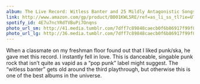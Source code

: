 ```yaml
---
album: The Live Record: Witless Banter and 25 Mildly Antagonistic Songs of Love 
link: http://www.amazon.com/gp/product/B001KWL5RE/ref=as_li_ss_tl?ie=UTF8&amp;camp=1789&amp;creative=390957&amp;creativeASIN=B001KWL5RE&amp;linkCode=as2&amp;tag=besalbintheun-20
spotify_id: 4E7u7ncYRdTVBuPi7Onqns
photo_url_sm: http://41.media.tumblr.com/7dff7c89848caecb0f6b86917f99f892/tumblr_mwojy4CLSc1rsqbe7o1_100.jpg
photo_url_lg: http://36.media.tumblr.com/7dff7c89848caecb0f6b86917f99f892/tumblr_mwojy4CLSc1rsqbe7o1_400.jpg
---
```

When a classmate on my freshman floor found out that I liked punk/ska, he gave met this record. I instantly fell in love. This is danceable, singable punk rock that isn’t quite as vapid as a “pop punk” label might suggest. The “witless banter” gets old around the third playthrough, but otherwise this is one of the best albums in the universe.